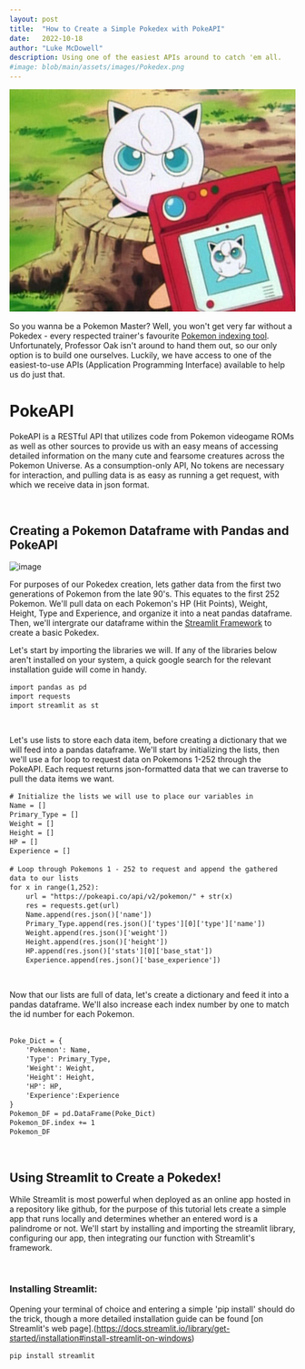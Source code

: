 ```yaml
---
layout: post
title:  "How to Create a Simple Pokedex with PokeAPI"
date:   2022-10-18
author: "Luke McDowell"
description: Using one of the easiest APIs around to catch 'em all.
#image: blob/main/assets/images/Pokedex.png
---
```

![image:](https://github.com/Redskywalker7/stat386-projects/blob/main/assets/Jigglypuff.png?raw=true)

So you wanna be a Pokemon Master? Well, you won't get very far without a Pokedex - every respected trainer's favourite [Pokemon indexing tool](https://bulbapedia.bulbagarden.net/wiki/Pok%C3%A9dex). Unfortunately, Professor Oak isn't around to hand them out, so our only option is to build one ourselves. Luckily, we have access to one of the easiest-to-use APIs (Application Programming Interface) available to help us do just that. 




# PokeAPI
PokeAPI is a RESTful API that utilizes code from Pokemon videogame ROMs as well as other sources to provide us with an easy means of accessing detailed information on the many cute and fearsome creatures across the Pokemon Universe. As a consumption-only API, No tokens are necessary for interaction, and pulling data is as easy as running a get request, with which we receive data in json format. 

  <br> 
  
## Creating a Pokemon Dataframe with Pandas and PokeAPI

![image](https://cdn-s-www.dna.fr/images/B5EBD222-404B-4B97-A204-C18D5303A497/NW_raw/des-pokemons-de-la-premiere-generation-dr-1614337670.jpg)

For purposes of our Pokedex creation, lets gather data from the first two generations of Pokemon from the late 90's. This equates to the first 252 Pokemon. We'll pull data on each Pokemon's HP (Hit Points), Weight, Height, Type and Experience, and organize it into a neat pandas dataframe. Then, we'll intergrate our dataframe within the [Streamlit Framework](https://streamlit.io/) to create a basic Pokedex.

Let's start by importing the libraries we will. If any of the libraries below aren't installed on your system, a quick google search for the relevant installation guide will come in handy.

```
import pandas as pd
import requests
import streamlit as st
```

  <br> 
  
Let's use lists to store each data item, before creating a dictionary that we will feed into a pandas dataframe. We'll start by initializing the lists, then we'll use a for loop to request data on Pokemons 1-252 through the PokeAPI. Each request returns json-formatted data that we can traverse to pull the data items we want.    

```
# Initialize the lists we will use to place our variables in
Name = []
Primary_Type = []
Weight = []
Height = []
HP = []
Experience = []

# Loop through Pokemons 1 - 252 to request and append the gathered data to our lists
for x in range(1,252):
    url = "https://pokeapi.co/api/v2/pokemon/" + str(x)
    res = requests.get(url)
    Name.append(res.json()['name'])
    Primary_Type.append(res.json()['types'][0]['type']['name'])
    Weight.append(res.json()['weight'])
    Height.append(res.json()['height'])
    HP.append(res.json()['stats'][0]['base_stat'])
    Experience.append(res.json()['base_experience'])
```

  <br> 
  
  
Now that our lists are full of data, let's create a dictionary and feed it into a pandas dataframe. We'll also increase each index number by one to match the id number for each Pokemon.

```
    
Poke_Dict = {
    'Pokemon': Name,
    'Type': Primary_Type,
    'Weight': Weight,
    'Height': Height,
    'HP': HP,
    'Experience':Experience
}
Pokemon_DF = pd.DataFrame(Poke_Dict)
Pokemon_DF.index += 1 
Pokemon_DF
```

  <br> 

## Using Streamlit to Create a Pokedex!



While Streamlit is most powerful when deployed as an online app hosted in a repository like github, for the purpose of this tutorial lets create a simple app that runs locally and determines whether an entered word is a palindrome or not.  We'll start by installing and importing the streamlit library, configuring our app, then integrating our function with Streamlit's framework.

 <br> 

### Installing Streamlit:


Opening your terminal of choice and entering a simple 'pip install' should do the trick, though a more detailed installation guide can be found [on Streamlit's web page].(https://docs.streamlit.io/library/get-started/installation#install-streamlit-on-windows)
  
```
pip install streamlit
```
  <br> 
  
  
